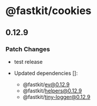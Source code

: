 # @fastkit/cookies

## 0.12.9

### Patch Changes

- test release

- Updated dependencies []:
  - @fastkit/ev@0.12.9
  - @fastkit/helpers@0.12.9
  - @fastkit/tiny-logger@0.12.9
